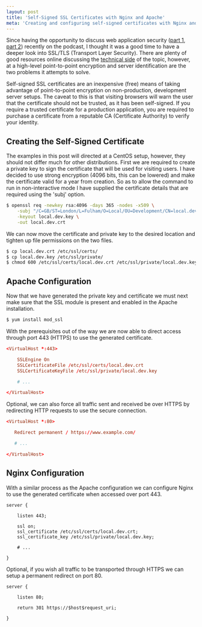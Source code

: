 ```yaml
---
layout: post
title: 'Self-Signed SSL Certificates with Nginx and Apache'
meta: 'Creating and configuring self-signed certificates with Nginx and Apache.'
---
```


Since having the opportunity to discuss web application security ([part 1](http://threedevsandamaybe.com/posts/web-application-security-part-1/), [part 2](http://threedevsandamaybe.com/posts/web-application-security-part-2/)) recently on the podcast, I thought it was a good time to have a deeper look into SSL/TLS (Transport Layer Security).
There are plenty of good resources online discussing the [technical side](http://www.youtube.com/watch?v=iQsKdtjwtYI) of the topic, however, at a high-level point-to-point encryption and server identification are the two problems it attempts to solve.

<!--more-->

Self-signed SSL certificates are an inexpensive (free) means of taking advantage of point-to-point encryption on non-production, development server setups.
The caveat to this is that visiting browsers will warn the user that the certificate should not be trusted, as it has been self-signed.
If you require a trusted certificate for a production application, you are required to purchase a certificate from a reputable CA (Certificate Authority) to verify your identity.

## Creating the Self-Signed Certificate

The examples in this post will directed at a CentOS setup, however, they should not differ much for other distributions.
First we are required to create a private key to sign the certificate that will be used for visiting users.
I have decided to use strong encryption (4096 bits, this can be lowered) and make the certificate valid for a year from creation.
So as to allow the command to run in non-interactive mode I have supplied the certificate details that are required using the 'subj' option.

```bash
$ openssl req -newkey rsa:4096 -days 365 -nodes -x509 \
    -subj "/C=GB/ST=London/L=Fulham/O=Local/OU=Development/CN=local.dev/emailAddress=email@local.dev" \
    -keyout local.dev.key \
    -out local.dev.crt
```

We can now move the certificate and private key to the desired location and tighten up file permissions on the two files.

```bash
$ cp local.dev.crt /etc/ssl/certs/
$ cp local.dev.key /etc/ssl/private/
$ chmod 600 /etc/ssl/certs/local.dev.crt /etc/ssl/private/local.dev.key
```

## Apache Configuration

Now that we have generated the private key and certificate we must next make sure that the SSL module is present and enabled in the Apache installation.

```bash
$ yum install mod_ssl
```

With the prerequisites out of the way we are now able to direct access through port 443 (HTTPS) to use the generated certificate.

```conf
<VirtualHost *:443>

    SSLEngine On
    SSLCertificateFile /etc/ssl/certs/local.dev.crt
    SSLCertificateKeyFile /etc/ssl/private/local.dev.key

    # ...

</VirtualHost>
```

Optional, we can also force all traffic sent and received be over HTTPS by redirecting HTTP requests to use the secure connection.

```conf
<VirtualHost *:80>

   Redirect permanent / https://www.example.com/

   # ...

</VirtualHost>
```

## Nginx Configuration

With a similar process as the Apache configuration we can configure Nginx to use the generated certificate when accessed over port 443.

```nginx
server {

    listen 443;

    ssl on;
    ssl_certificate /etc/ssl/certs/local.dev.crt;
    ssl_certificate_key /etc/ssl/private/local.dev.key;

    # ...

}
```

Optional, if you wish all traffic to be transported through HTTPS we can setup a permanent redirect on port 80.

```nginx
server {

    listen 80;

    return 301 https://$host$request_uri;

}
```
